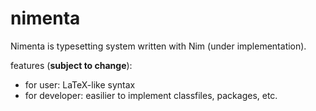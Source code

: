 # nimenta

Nimenta is typesetting system written with Nim (under implementation).

features (**subject to change**):

- for user: LaTeX-like syntax
- for developer: easilier to implement classfiles, packages, etc.